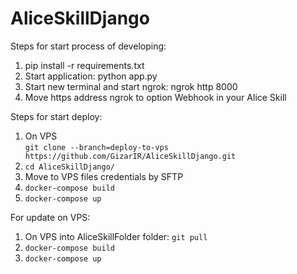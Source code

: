 # AliceSkillDjango

Steps for start process of developing:
1. pip install -r requirements.txt 
2. Start application: python app.py
3. Start new terminal and start ngrok: ngrok http 8000 
4. Move https address ngrok to option Webhook in your Alice Skill


Steps for start deploy:
1. On VPS <br> ```git clone --branch=deploy-to-vps https://github.com/GizarIR/AliceSkillDjango.git```
2. ```cd AliceSkillDjango/```
3. Move to VPS files credentials by SFTP
4. ```docker-compose build```
4. ```docker-compose up```

For update on VPS:
1. On VPS into AliceSkillFolder folder: ```git pull```
4. ```docker-compose build```
4. ```docker-compose up```